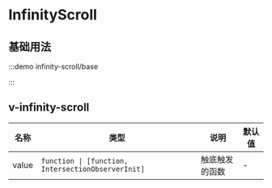 # InfinityScroll

## 基础用法

:::demo infinity-scroll/base

:::

## v-infinity-scroll

| 名称  | 类型                                               | 说明           | 默认值 |
| ----- | -------------------------------------------------- | -------------- | ------ |
| value | `function \| [function, IntersectionObserverInit]` | 触底触发的函数 | -      |
